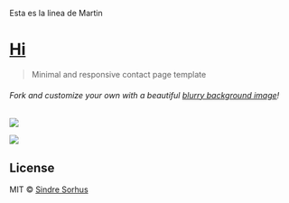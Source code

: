 Esta es la linea de Martin

# [Hi](http://sindresorhus.com/hi)

> Minimal and responsive contact page template

###### Fork and customize your own with a beautiful [blurry background image](https://google.com/search?q=free+blurry+backgrounds&oq=free+blurry+backgrounds)!

[![](screenshot.png)](http://sindresorhus.com/hi)

[![](screenshot-mobile.png)](http://sindresorhus.com/hi)


## License

MIT © [Sindre Sorhus](http://sindresorhus.com)
